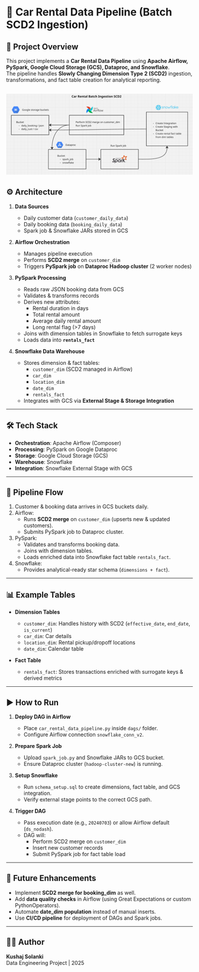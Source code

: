 # 🚗 Car Rental Data Pipeline (Batch SCD2 Ingestion)

## 📌 Project Overview
This project implements a **Car Rental Data Pipeline** using **Apache Airflow, PySpark, Google Cloud Storage (GCS), Dataproc, and Snowflake**.  
The pipeline handles **Slowly Changing Dimension Type 2 (SCD2)** ingestion, transformations, and fact table creation for analytical reporting.  

![Diagram](car-rental.png)
---

## ⚙️ Architecture
1. **Data Sources**
   - Daily customer data (`customer_daily_data`)
   - Daily booking data (`booking_daily_data`)
   - Spark job & Snowflake JARs stored in GCS

2. **Airflow Orchestration**
   - Manages pipeline execution
   - Performs **SCD2 merge** on `customer_dim`
   - Triggers **PySpark job** on **Dataproc Hadoop cluster** (2 worker nodes)

3. **PySpark Processing**
   - Reads raw JSON booking data from GCS
   - Validates & transforms records
   - Derives new attributes:
     - Rental duration in days
     - Total rental amount
     - Average daily rental amount
     - Long rental flag (>7 days)
   - Joins with dimension tables in Snowflake to fetch surrogate keys
   - Loads data into **`rentals_fact`**

4. **Snowflake Data Warehouse**
   - Stores dimension & fact tables:
     - `customer_dim` (SCD2 managed in Airflow)
     - `car_dim`
     - `location_dim`
     - `date_dim`
     - `rentals_fact`
   - Integrates with GCS via **External Stage & Storage Integration**

---

## 🛠️ Tech Stack
- **Orchestration**: Apache Airflow (Composer)
- **Processing**: PySpark on Google Dataproc
- **Storage**: Google Cloud Storage (GCS)
- **Warehouse**: Snowflake
- **Integration**: Snowflake External Stage with GCS

---

## 🚀 Pipeline Flow
1. Customer & booking data arrives in GCS buckets daily.
2. Airflow:
   - Runs **SCD2 merge** on `customer_dim` (upserts new & updated customers).
   - Submits PySpark job to Dataproc cluster.
3. PySpark:
   - Validates and transforms booking data.
   - Joins with dimension tables.
   - Loads enriched data into Snowflake fact table `rentals_fact`.
4. Snowflake:
   - Provides analytical-ready star schema (`dimensions + fact`).

---

## 📊 Example Tables
- **Dimension Tables**
  - `customer_dim`: Handles history with SCD2 (`effective_date`, `end_date`, `is_current`)
  - `car_dim`: Car details
  - `location_dim`: Rental pickup/dropoff locations
  - `date_dim`: Calendar table

- **Fact Table**
  - `rentals_fact`: Stores transactions enriched with surrogate keys & derived metrics

---

## ▶️ How to Run
1. **Deploy DAG in Airflow**
   - Place `car_rental_data_pipeline.py` inside `dags/` folder.
   - Configure Airflow connection `snowflake_conn_v2`.

2. **Prepare Spark Job**
   - Upload `spark_job.py` and Snowflake JARs to GCS bucket.
   - Ensure Dataproc cluster (`hadoop-cluster-new`) is running.

3. **Setup Snowflake**
   - Run `schema_setup.sql` to create dimensions, fact table, and GCS integration.
   - Verify external stage points to the correct GCS path.

4. **Trigger DAG**
   - Pass execution date (e.g., `20240703`) or allow Airflow default (`ds_nodash`).
   - DAG will:
     - Perform SCD2 merge on `customer_dim`
     - Insert new customer records
     - Submit PySpark job for fact table load

---

## 🔮 Future Enhancements
- Implement **SCD2 merge for booking_dim** as well.
- Add **data quality checks** in Airflow (using Great Expectations or custom PythonOperators).
- Automate **date_dim population** instead of manual inserts.
- Use **CI/CD pipeline** for deployment of DAGs and Spark jobs.

---

## 👨‍💻 Author
**Kushaj Solanki**  
Data Engineering Project | 2025
